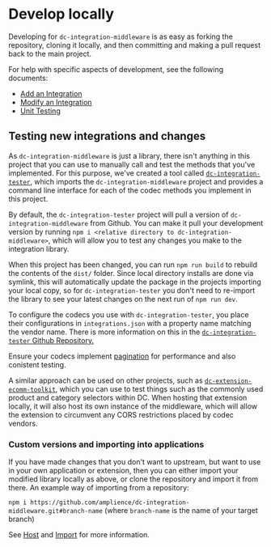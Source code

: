 # Develop locally

Developing for `dc-integration-middleware` is as easy as forking the repository, cloning it locally, and then committing and making a pull request back to the main project. 

For help with specific aspects of development, see the following documents:

- [Add an Integration](./add-integration.md)
- [Modify an Integration](./modify-integration.md)
- [Unit Testing](./unit-testing.md)

## Testing new integrations and changes

As `dc-integration-middleware` is just a library, there isn't anything in this project that you can use to manually call and test the methods that you've implemented. For this purpose, we've created a tool called [`dc-integration-tester`](https://github.com/amplience/dc-integration-tester), which imports the `dc-integration-middleware` project and provides a command line interface for each of the codec methods you implement in this project.

By default, the `dc-integration-tester` project will pull a version of `dc-integration-middleware` from Github. You can make it pull your development version by running `npm i <relative directory to dc-integration-middleware>`, which will allow you to test any changes you make to the integration library.

When this project has been changed, you can run `npm run build` to rebuild the contents of the `dist/` folder. Since local directory installs are done via symlink, this will automatically update the package in the projects importing your local copy, so for `dc-integration-tester` you don't need to re-import the library to see your latest changes on the next run of `npm run dev`.

To configure the codecs you use with `dc-integration-tester`, you place their configurations in `integrations.json` with a property name matching the vendor name. There is more information on this in the [`dc-integration-tester` Github Repository.](https://github.com/amplience/dc-integration-tester)

Ensure your codecs implement [pagination](./pagination.md) for performance and also conistent testing.

A similar approach can be used on other projects, such as [`dc-extension-ecomm-toolkit`](https://github.com/amplience/dc-extension-ecomm-toolkit), which you can use to test things such as the commonly used product and category selectors within DC. When hosting that extension locally, it will also host its own instance of the middleware, which will allow the extension to circumvent any CORS restrictions placed by codec vendors.

### Custom versions and importing into applications

If you have made changes that you don't want to upstream, but want to use in your own application or extension, then you can either import your modified library locally as above, or clone the repository and import it from there. An example way of importing from a repository:

`npm i https://github.com/amplience/dc-integration-middleware.git#branch-name`
(where `branch-name` is the name of your target branch)

See [Host](./host.md) and [Import](./import.md) for more information.